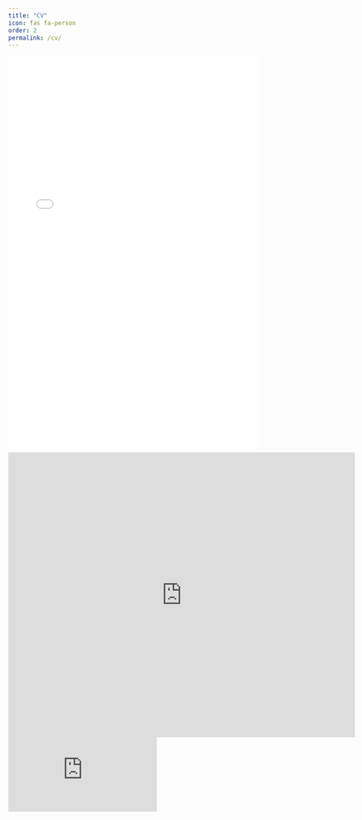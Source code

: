 ```yaml
---
title: "CV"
icon: fas fa-person
order: 2
permalink: /cv/
---
```


[//]: # (![Desktop View]&#40;{{site.url}}/cv_lyman.pdf&#41;{: width="100" height="1000" type="application/pdf"})

[//]: # (_Full screen width and center alignment_)

[//]: # ()
[//]: # ()


<embed src="{{ site.url }}/assets/cv-lyman.pdf" width="100%" height="800px" type="application/pdf">

<embed src="https://github.com/KostyaLyman/kostyalyman.github.io/blob/e7662624e3eafc76e8b19e5b7025080976161710/assets/cv-lyman.pdf" width="700" height="575" type="application/pdf">


<embed src="https://kostyalyman.github.io/assets/cv-lyman.pdf" type="application/pdf"/>
